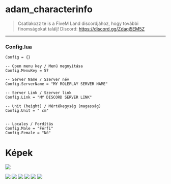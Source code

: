 # adam_characterinfo
>Csatlakozz te is a FiveM Land discordjához, hogy további finomságokat találj! Discord: https://discord.gg/Zdaqj5EM5Z
___

### Config.lua

	Config = {}

	-- Open menu key / Menü megnyitása
	Config.MenuKey = 57

	-- Server Name / Szerver név
	Config.ServerName = "MY ROLEPLAY SERVER NAME"

	-- Server Link / Szerver link
	Config.Link = "MY DISCORD SERVER LINK"

	-- Unit (height) / Mértékegység (magasság)
	Config.Unit = " cm"


	-- Locales / Fordítás
	Config.Male = "Férfi"
	Config.Female = "Nő"

# Képek
![](https://cdn.discordapp.com/attachments/890671054740127774/919659862122709062/unknown.png)


![](https://img.shields.io/github/stars/pandao/editor.md.svg) ![](https://img.shields.io/github/forks/pandao/editor.md.svg) ![](https://img.shields.io/github/tag/pandao/editor.md.svg) ![](https://img.shields.io/github/release/pandao/editor.md.svg) ![](https://img.shields.io/github/issues/pandao/editor.md.svg) ![](https://img.shields.io/bower/v/editor.md.svg)
